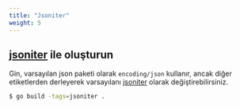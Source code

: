 ```yaml
---
title: "Jsoniter"
weight: 5
---
```


## [jsoniter](https://github.com/json-iterator/go) ile oluşturun

Gin, varsayılan json paketi olarak `encoding/json` kullanır, ancak diğer etiketlerden derleyerek varsayılanı [jsoniter](https://github.com/json-iterator/go) olarak değiştirebilirsiniz.

```sh
$ go build -tags=jsoniter .
``` 

